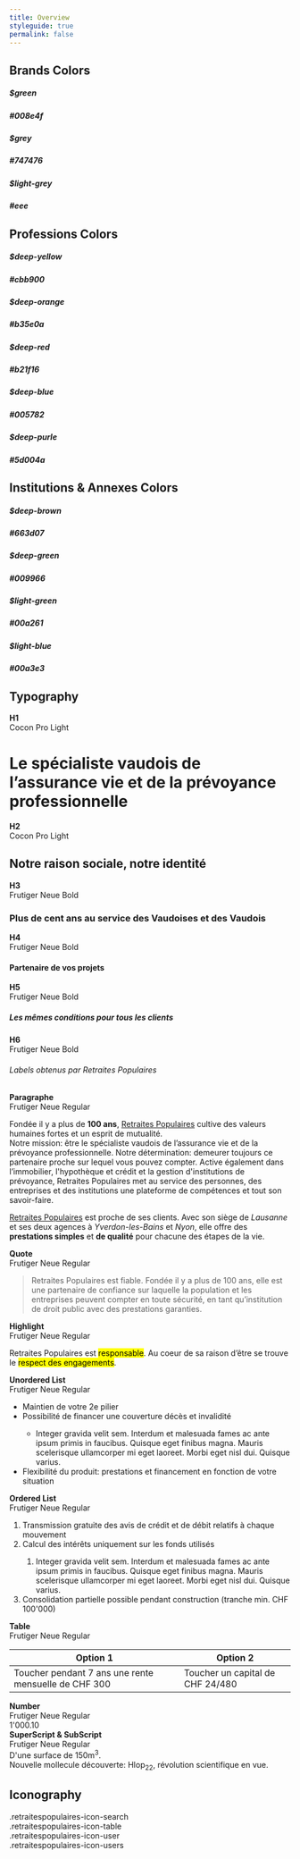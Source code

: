 ```yaml
---
title: Overview
styleguide: true
permalink: false
---
```



<div class="moodboard">
  <div class="row">
    <div class="col-xs-12">
      <h2>Brands Colors</h2>
      <div class="spacer spacer-xs"></div>
      <div class="f-color-chips">
        <div class="f-color-chip" style="border-top-color: #008e4f; border-bottom-color: #008e4f;">
          <h5 class="">$green</h5>
          <h5 class="">#008e4f</h5>
        </div>
        <div class="f-color-chip" style="border-top-color: #747476; border-bottom-color: #747476;">
          <h5 class="">$grey</h5>
          <h5 class="">#747476</h5>
        </div>
        <div class="f-color-chip" style="border-top-color: #eee; border-bottom-color: #eee;">
          <h5 class="">$light-grey</h5>
          <h5 class="">#eee</h5>
        </div>
      </div>
    </div>
  </div>

  <div class="row">
    <div class="col-xs-12">
      <h2>Professions Colors</h2>
      <div class="spacer spacer-xs"></div>
      <div class="f-color-chips">
        <div class="f-color-chip" style="border-top-color: #cbb900; border-bottom-color: #cbb900;">
          <h5 class="">$deep-yellow</h5>
          <h5 class="">#cbb900</h5>
        </div>
        <div class="f-color-chip" style="border-top-color: #b35e0a; border-bottom-color: #b35e0a;">
          <h5 class="">$deep-orange</h5>
          <h5 class="">#b35e0a</h5>
        </div>
        <div class="f-color-chip" style="border-top-color: #b21f16; border-bottom-color: #b21f16;">
          <h5 class="">$deep-red</h5>
          <h5 class="">#b21f16</h5>
        </div>
        <div class="f-color-chip" style="border-top-color: #005782; border-bottom-color: #005782;">
          <h5 class="">$deep-blue</h5>
          <h5 class="">#005782</h5>
        </div>
        <div class="f-color-chip" style="border-top-color: #5d004a; border-bottom-color: #5d004a;">
          <h5 class="">$deep-purle</h5>
          <h5 class="">#5d004a</h5>
        </div>
      </div>
    </div>
  </div>

  <div class="row">
    <div class="col-xs-12">
      <h2>Institutions & Annexes Colors</h2>
      <div class="spacer spacer-xs"></div>
      <div class="f-color-chips">
        <div class="f-color-chip" style="border-top-color: #663d07; border-bottom-color: #663d07;">
          <h5 class="">$deep-brown</h5>
          <h5 class="">#663d07</h5>
        </div>
        <div class="f-color-chip" style="border-top-color: #009966; border-bottom-color: #009966;">
          <h5 class="">$deep-green</h5>
          <h5 class="">#009966</h5>
        </div>
        <div class="f-color-chip" style="border-top-color: #00a261; border-bottom-color: #00a261;">
          <h5 class="">$light-green</h5>
          <h5 class="">#00a261</h5>
        </div>
        <div class="f-color-chip" style="border-top-color: #00a3e3; border-bottom-color: #00a3e3;">
          <h5 class="">$light-blue</h5>
          <h5 class="">#00a3e3</h5>
        </div>
      </div>
    </div>
  </div>

  <div class="row">
    <div class="col-xs-12">
      <h2>Typography</h2>
      <div class="spacer spacer-xs"></div>
      <!-- Heading 1  -->
      <div class="row">
        <div class="col-md-2">
          <b>H1</b>
          <div class="text-muted">Cocon Pro Light</div>
          <div class="spacer spacer-sm visible-xs visible-sm"></div>
        </div>
        <div class="col-md-10">
          <h1>Le spécialiste vaudois de l’assurance vie et de la prévoyance professionnelle</h1>
          <div class="spacer"></div>
        </div>
      </div>
      <!-- Heading 2  -->
      <div class="row">
        <div class="col-md-2">
          <b>H2</b>
          <div class="text-muted">Cocon Pro Light</div>
          <div class="spacer spacer-sm visible-xs visible-sm"></div>
        </div>
        <div class="col-md-10">
          <h2>Notre raison sociale, notre identité</h2>
          <div class="spacer"></div>
        </div>
      </div>
      <!-- Heading 3  -->
      <div class="row">
        <div class="col-md-2">
          <b>H3</b>
          <div class="text-muted">Frutiger Neue Bold</div>
          <div class="spacer spacer-sm visible-xs visible-sm"></div>
        </div>
        <div class="col-md-10">
          <h3>Plus de cent ans au service des Vaudoises et des Vaudois</h3>
          <div class="spacer"></div>
        </div>
      </div>
      <!-- Heading 4  -->
      <div class="row">
        <div class="col-md-2">
          <b>H4</b>
          <div class="text-muted">Frutiger Neue Bold</div>
          <div class="spacer spacer-sm visible-xs visible-sm"></div>
        </div>
        <div class="col-md-10">
          <h4>Partenaire de vos projets</h4>
          <div class="spacer"></div>
        </div>
      </div>
      <!-- Heading 5  -->
      <div class="row">
        <div class="col-md-2">
          <b>H5</b>
          <div class="text-muted">Frutiger Neue Bold</div>
          <div class="spacer spacer-sm visible-xs visible-sm"></div>
        </div>
        <div class="col-md-10">
          <h5>Les mêmes conditions pour tous les clients</h5>
          <div class="spacer"></div>
        </div>
      </div>
      <!-- Heading 6  -->
      <div class="row">
        <div class="col-md-2">
          <b>H6</b>
          <div class="text-muted">Frutiger Neue Bold</div>
          <div class="spacer spacer-sm visible-xs visible-sm"></div>
        </div>
        <div class="col-md-10">
          <h6>Labels obtenus par Retraites Populaires</h6>
          <div class="spacer"></div>
        </div>
      </div>
      <!-- Paragraphe  -->
      <div class="row">
        <div class="col-md-2">
          <b>Paragraphe</b>
          <div class="text-muted">Frutiger Neue Regular</div>
          <div class="spacer spacer-sm visible-xs visible-sm"></div>
        </div>
        <div class="col-md-10">
          <p>Fondée il y a plus de <b>100 ans</b>, <a href="http://retraites-populaires.ch">Retraites Populaires</a> cultive des valeurs humaines fortes et un esprit de mutualité. <br/> Notre mission: être le spécialiste vaudois de l’assurance vie et de la prévoyance professionnelle. Notre détermination: demeurer toujours ce partenaire proche sur lequel vous pouvez compter. Active également dans l’immobilier, l'hypothèque et crédit et la gestion d'institutions de prévoyance, Retraites Populaires met au service des personnes, des entreprises et des institutions une plateforme de compétences et tout son savoir-faire.</p>
          <p><a href="http://retraites-populaires.ch">Retraites Populaires</a> est proche de ses clients. Avec son siège de <i>Lausanne</i> et ses deux agences à <i>Yverdon-les-Bains</i> et <i>Nyon</i>, elle offre des <b>prestations simples</b> et <b>de qualité</b> pour chacune des étapes de la vie.</p>
          <div class="spacer spacer-md"></div>
        </div>
      </div>
      <!-- Quote  -->
      <div class="row">
        <div class="col-md-2">
          <b>Quote</b>
          <div class="text-muted">Frutiger Neue Regular</div>
          <div class="spacer spacer-sm visible-xs visible-sm"></div>
        </div>
        <div class="col-md-10">
          <blockquote>Retraites Populaires est fiable. Fondée il y a plus de 100 ans, elle est une partenaire de confiance sur laquelle la population et les entreprises peuvent compter en toute sécurité, en tant qu’institution de droit public avec des prestations garanties.</blockquote>
          <div class="spacer spacer-md"></div>
        </div>
      </div>
      <!-- Highlight  -->
      <div class="row">
        <div class="col-md-2">
          <b>Highlight</b>
          <div class="text-muted">Frutiger Neue Regular</div>
          <div class="spacer spacer-sm visible-xs visible-sm"></div>
        </div>
        <div class="col-md-10">
          <p>Retraites Populaires est <mark>responsable</mark>. Au coeur de sa raison d’être se trouve le <mark>respect des engagements</mark>.</p>
          <div class="spacer spacer-md"></div>
        </div>
      </div>
      <!-- Unordered List  -->
      <div class="row">
        <div class="col-md-2">
          <b>Unordered List</b>
          <div class="text-muted">Frutiger Neue Regular</div>
          <div class="spacer spacer-sm visible-xs visible-sm"></div>
        </div>
        <div class="col-md-10">
          <ul class="unordered-list">
            <li>Maintien de votre 2e pilier</li>
            <li>Possibilité de financer une couverture décès et invalidité</li>
            <ul class="unordered-list">
              <li>Integer gravida velit sem. Interdum et malesuada fames ac ante ipsum primis in faucibus. Quisque eget finibus magna. Mauris scelerisque ullamcorper mi eget laoreet. Morbi eget nisl dui. Quisque varius.</li>
            </ul>
            <li>Flexibilité du produit: prestations et financement en fonction de votre situation</li>
          </ul>
          <div class="spacer spacer-md"></div>
        </div>
      </div>
      <!-- Ordered List  -->
      <div class="row">
        <div class="col-md-2">
          <b>Ordered List</b>
          <div class="text-muted">Frutiger Neue Regular</div>
          <div class="spacer spacer-sm visible-xs visible-sm"></div>
        </div>
        <div class="col-md-10">
          <ol class="ordered-list">
            <li>Transmission gratuite des avis de crédit et de débit relatifs à chaque mouvement</li>
            <li>Calcul des intérêts uniquement sur les fonds utilisés</li>
            <ol class="ordered-list">
              <li>Integer gravida velit sem. Interdum et malesuada fames ac ante ipsum primis in faucibus. Quisque eget finibus magna. Mauris scelerisque ullamcorper mi eget laoreet. Morbi eget nisl dui. Quisque varius.</li>
            </ol>
            <li>Consolidation partielle possible pendant construction (tranche min. CHF 100'000)</li>
          </ol>
          <div class="spacer spacer-md"></div>
        </div>
      </div>
      <!-- Table  -->
      <div class="row">
        <div class="col-md-2">
          <b>Table</b>
          <div class="text-muted">Frutiger Neue Regular</div>
          <div class="spacer spacer-sm visible-xs visible-sm"></div>
        </div>
        <div class="col-md-10">
          <table>
           <thead>
            <tr>
               <th>Option 1</th>
               <th>Option 2</th>
            </tr>
           </thead>
           <tbody>
            <tr>
               <td>Toucher pendant 7 ans une rente mensuelle de CHF 300</td>
               <td>Toucher un capital de CHF 24/480</td>
            </tr>
           </tbody>
          </table>
          <div class="spacer spacer-md"></div>
        </div>
      </div>
      <!-- Number  -->
      <div class="row">
        <div class="col-md-2">
          <b>Number</b>
          <div class="text-muted">Frutiger Neue Regular</div>
          <div class="spacer spacer-sm visible-xs visible-sm"></div>
        </div>
        <div class="col-md-10">
          <div class="">1'000.10</div>
          <div class="spacer spacer-md"></div>
        </div>
      </div>
      <!-- SuperScript & SubScript  -->
      <div class="row">
        <div class="col-md-2">
          <b>SuperScript & SubScript</b>
          <div class="text-muted">Frutiger Neue Regular</div>
          <div class="spacer spacer-sm visible-xs visible-sm"></div>
        </div>
        <div class="col-md-10">
          <div class="">D'une surface de 150m<sup>3</sup>.</div>
          <div class="">Nouvelle mollecule découverte: Hlop<sub>22</sub>, révolution scientifique en vue.</div>
          <div class="spacer spacer-md"></div>
        </div>
      </div>
    </div>
  </div>


  <div class="row">
    <div class="col-sm-12">
      <h2>Iconography</h2>
      <div class="spacer spacer-xs"></div>
      <div class="icons">
        <div class="square">
          <div class="thebox">
            <i class="retraitespopulaires-icon retraitespopulaires-icon-2x retraitespopulaires-icon-search"></i>
            <div class="text-muted">.retraitespopulaires-icon-search</div>
          </div>  
        </div>
        <div class="square">
          <div class="thebox">
            <i class="retraitespopulaires-icon retraitespopulaires-icon-2x retraitespopulaires-icon-table"></i>
            <div class="text-muted">.retraitespopulaires-icon-table</div>
          </div>  
        </div>
        <div class="square">
          <div class="thebox">
            <i class="retraitespopulaires-icon retraitespopulaires-icon-2x retraitespopulaires-icon-user"></i>
            <div class="text-muted">.retraitespopulaires-icon-user</div>
          </div>  
        </div>
        <div class="square">
          <div class="thebox">
            <i class="retraitespopulaires-icon retraitespopulaires-icon-2x retraitespopulaires-icon-users"></i>
            <div class="text-muted">.retraitespopulaires-icon-users</div>
          </div>  
        </div>
      </div>
    </div>
  </div>
</div>
<div class="spacer"></div>

